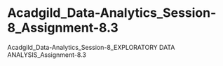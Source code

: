 # Acadgild_Data-Analytics_Session-8_Assignment-8.3
Acadgild_Data-Analytics_Session-8_EXPLORATORY DATA ANALYSIS_Assignment-8.3

